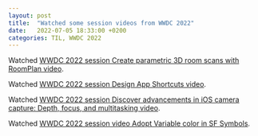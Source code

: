```yaml
---
layout: post
title:  "Watched some session videos from WWDC 2022"
date:   2022-07-05 18:33:00 +0200
categories: TIL, WWDC 2022
---
```

Watched [WWDC 2022 session Create parametric 3D room scans with RoomPlan
 video](https://developer.apple.com/wwdc22/10127).

Watched [WWDC 2022 session Design App Shortcuts video](https://developer.apple.com/wwdc22/10169).

Watched [WWDC 2022 session Discover advancements in iOS camera capture: Depth, focus, and multitasking video](https://developer.apple.com/wwdc22/110429).

Watched [WWDC 2022 session video Adopt Variable color in SF Symbols](https://developer.apple.com/wwdc22/10158).

